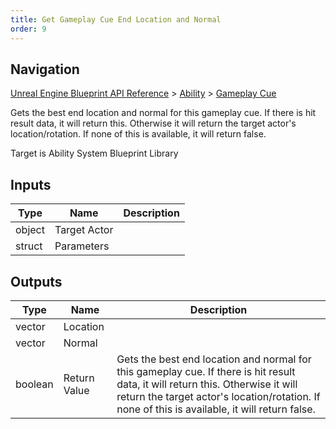 ```yaml
---
title: Get Gameplay Cue End Location and Normal
order: 9
---
```

## Navigation

[Unreal Engine Blueprint API Reference](https://dev.epicgames.com/documentation/en-us/unreal-engine/BlueprintAPI) > [Ability](https://dev.epicgames.com/documentation/en-us/unreal-engine/BlueprintAPI/Ability) > [Gameplay Cue](https://dev.epicgames.com/documentation/en-us/unreal-engine/BlueprintAPI/Ability/GameplayCue)

Gets the best end location and normal for this gameplay cue. If there is hit result data, it will return this. Otherwise it will return the target actor's location/rotation. If none of this is available, it will return false.

Target is Ability System Blueprint Library

## Inputs

| Type | Name | Description |
| --- | --- | --- |
| object | Target Actor |  |
| struct | Parameters |  |

## Outputs

| Type | Name | Description |
| --- | --- | --- |
| vector | Location |  |
| vector | Normal |  |
| boolean | Return Value | Gets the best end location and normal for this gameplay cue. If there is hit result data, it will return this. Otherwise it will return the target actor's location/rotation. If none of this is available, it will return false. |
